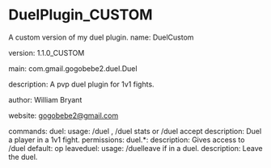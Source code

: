 # DuelPlugin_CUSTOM
A custom version of my duel plugin.
name: DuelCustom

version: 1.1.0_CUSTOM

main: com.gmail.gogobebe2.duel.Duel

description: A pvp duel plugin for 1v1 fights.

author: William Bryant

website: gogobebe2@gmail.com

commands:
    duel:
        usage: /duel <player>, /duel stats or /duel accept
        description: Duel a player in a 1v1 fight.
        permissions:
            duel.*:
                 description: Gives access to /duel
                 default: op
    leaveduel:
        usage: /duelleave if in a duel.
        description: Leave the duel.
